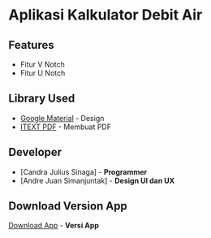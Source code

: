 # Aplikasi Kalkulator Debit Air

## Features
* Fitur V Notch 
* Fitur U Notch

## Library Used
* [Google Material](https://material.io/design) - Design
* [ITEXT PDF](https://itextpdf.com/en) - Membuat PDF

## Developer
* [Candra Julius Sinaga] - **Programmer**
* [Andre Juan Simanjuntak] - **Design UI dan UX**

## Download Version App
[Download App](https://github.com/candrajulius/Debit-Kalkulator-Air/releases/tag/v1.0) - **Versi App**
